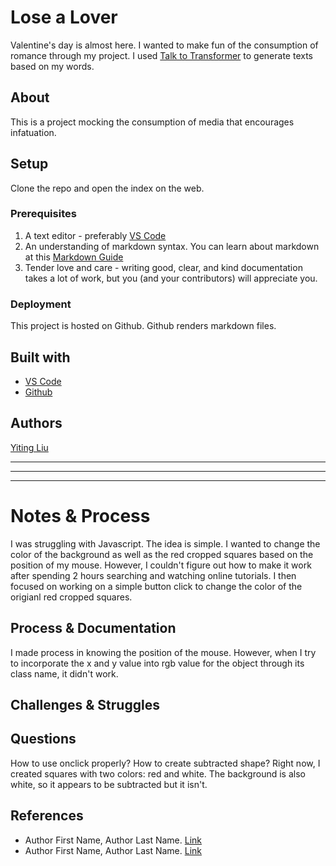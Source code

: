 <!-- Every README should start with an H1 -->
# Lose a Lover
<!-- A one sentence description of the project or assignment -->
Valentine's day is almost here. I wanted to make fun of the consumption of romance through my project. I used [Talk to Transformer](https://talktotransformer.com/) to generate texts based on my words.

<!-- ![Logo](https://www.openmoji.org/data/color/svg/1F4D4.svg) -->

<!-- It is good practice to add an about or summary -->
## About

This is a project mocking the consumption of media that encourages infatuation.

<!-- It is essential to describe how to set up your project -->
## Setup
Clone the repo and open the index on the web.

<!-- Any knowledge or tools you will need before hand -->
### Prerequisites

1. A text editor - preferably [VS Code](https://code.visualstudio.com/)
2. An understanding of markdown syntax. You can learn about markdown at this [Markdown Guide](https://www.markdownguide.org/getting-started/)
3. Tender love and care - writing good, clear, and kind documentation takes a lot of work, but you (and your contributors) will appreciate you. 

<!-- any installation needs should be defined -->
<!-- ### Installation

For this particular project, there are no specific installation requirements, however you might look at some open source projects for inspiration about how to write good installation notes. You can see one example in this [Installing Node.js Guide](../guides/installing-nodejs.md). -->

<!-- Write instructions on how to start working on your project -->
<!-- ### Develop

To develop this document, you can follow the steps provided below:
1. create a fork of this project on Github
2. ping the author of this repo via Github Issues to see if they are looking for contributions on the specific feature you're looking to add
3. open the file in VS Code and make updates 
4. add and commit those changes in your forked github repo
5. make a pull request specifying what additions and changes were made
6. have a nice chat and communication with me about those changes. 
7. celebrate the contribution!  -->

<!-- Notes about the deployment -->
### Deployment

This project is hosted on Github. Github renders markdown files.

## Built with

* [VS Code](https://code.visualstudio.com/)
* [Github](https://github.com)

## Authors
[Yiting Liu](https://yliudesigns.com)
<!-- * [Joey Lee](https://jk-lee.com) -- adjunct professor -- [NYU ITP](https://itp.nyu.edu)
* [Cassie Tarakajian](https://cassietarakajian.com/) -- adjunct professor -- [NYU ITP](https://itp.nyu.edu) -->

<!-- ## Code of Conduct

Please read the [CODE OF CONDUCT](https://www.mozilla.org/en-US/about/governance/policies/participation/)  -->

<!-- ## License

This is README template is licensed according to [Attribution 4.0 International (CC BY 4.0) ](https://creativecommons.org/licenses/by/4.0/) -->

<!-- thank and reference all the things that made your project happen -->
<!-- ## Acknowledgements

* [Creative Commons](https://creativecommons.org/licenses/by/4.0/) for their licensing documentation
* [Openmoji project](https://www.openmoji.org/library/#search=notebook&emoji=1F4D4) for their glyphs
* [PurpleBooth's Readme Template](https://gist.github.com/PurpleBooth/109311bb0361f32d87a2) -->

***
***
***

<!-- For your assignments you might consider  -->
# Notes & Process
I was struggling with Javascript. The idea is simple. I wanted to change the color of the background as well as the red cropped squares based on the position of my mouse. However, I couldn't figure out how to make it work after spending 2 hours searching and watching online tutorials. I then focused on working on a simple button click to change the color of the origianl red cropped squares.

<!-- How you built this project - Include images, gifs, and notes here -->
## Process & Documentation
I made process in knowing the position of the mouse. However, when I try to incorporate the x and y value into rgb value for the object through its class name, it didn't work.

<!-- Any specific challenges or struggles documented -->
## Challenges & Struggles

<!-- Any questions you have -->
## Questions
How to use onclick properly?
How to create subtracted shape? Right now, I created squares with two colors: red and white. The background is also white, so it appears to be subtracted but it isn't. 

<!-- References for resources and inspiration -->
## References

* Author First Name, Author Last Name. [Link]()
* Author First Name, Author Last Name. [Link]()